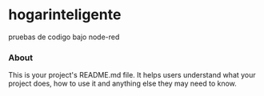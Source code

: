 hogarinteligente
================

pruebas  de codigo bajo node-red

### About

This is your project's README.md file. It helps users understand what your
project does, how to use it and anything else they may need to know.